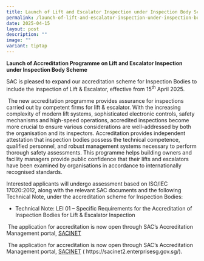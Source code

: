 ```yaml
---
title: Launch of Lift and Escalator Inspection under Inspection Body Scheme
permalink: /launch-of-lift-and-escalator-inspection-under-inspection-body-scheme/
date: 2025-04-15
layout: post
description: ""
image: ""
variant: tiptap
---
```

<p><strong>Launch of Accreditation Programme on Lift and Escalator Inspection under Inspection Body Scheme</strong>
</p>
<p></p>
<p>SAC is pleased to expand our accreditation scheme for Inspection Bodies
to include the inspection of Lift &amp; Escalator, effective from 15<sup>th</sup> April
2025.</p>
<p>&nbsp;The new accreditation programme provides assurance for inspections
carried out by competent firms for lift &amp; escalator. With the increasing
complexity of modern lift systems, sophisticated electronic controls, safety
mechanisms and high-speed operations, accredited inspections become more
crucial to ensure various considerations are well-addressed by both the
organisation and its inspectors. Accreditation provides independent attestation
that inspection bodies possess the technical competence, qualified personnel,
and robust management systems necessary to perform thorough safety assessments.
This programme helps building owners and facility managers provide public
confidence that their lifts and escalators have been examined by organisations
in accordance to internationally recognised standards.</p>
<p>Interested applicants will undergo assessment based on ISO/IEC 17020:2012,
along with the relevant SAC documents and the following Technical Note,
under the accreditation scheme for Inspection Bodies:</p>
<ul data-tight="true" class="tight">
<li>
<p>Technical Note: LEI 01 – Specific Requirements for the Accreditation of
Inspection Bodies for Lift &amp; Escalator Inspection</p>
</li>
</ul>
<p>&nbsp;The application for accreditation is now open through SAC’s Accreditation
Management portal, <a href="https://sacinet2.enterprisesg.gov.sg/" rel="noopener nofollow" target="_blank">SACINET</a>
</p>
<p></p>
<p>&nbsp;The application for accreditation is now open through SAC’s Accreditation
Management portal,&nbsp;<a href="https://sacinet2.enterprisesg.gov.sg/" rel="noopener nofollow" target="_blank">SACINET</a> (
<a rel="noopener noreferrer nofollow" target="_blank">https://sacinet2.enterprisesg.gov.sg/</a>).</p>